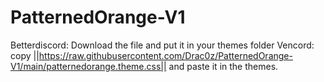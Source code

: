 # PatternedOrange-V1
Betterdiscord: Download the file and put it in your themes folder
Vencord: copy ||https://raw.githubusercontent.com/Drac0z/PatternedOrange-V1/main/patternedorange.theme.css|| and paste it in the themes.
